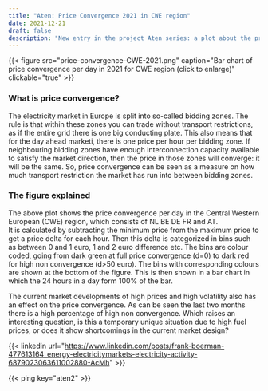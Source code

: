 ```yaml
---
title: "Aten: Price Convergence 2021 in CWE region"
date: 2021-12-21
draft: false
description: "New entry in the project Aten series: a plot about the price convergence in the CWE region"
---
```

{{< figure src="price-convergence-CWE-2021.png" caption="Bar chart of price convergence per day in 2021 for CWE region (click to enlarge)" clickable="true" >}}
### What is price convergence?
The electricity market in Europe is split into so-called bidding zones. The rule is that within these zones you can trade without transport restrictions, as if the entire grid there is one big conducting plate. This also means that for the day ahead marketi, there is one price per hour per bidding zone. If neighbouring bidding zones have enough interconnection capacity available to satisfy the market direction, then the price in those zones will converge: it will be the same. So, price convergence can be seen as a measure on how much transport restriction the market has run into between bidding zones.
### The figure explained
The above plot shows the price convergence per day in the Central Western European (CWE) region, which consists of NL BE DE FR and AT.  
It is calculated by subtracting the minimum price from the maximum price  to get a price delta for each hour. Then this delta is categorized in bins such as between 0 and 1 euro, 1 and 2 euro difference etc. The bins are colour coded, going from dark green at full price convergence (d=0) to dark red for high non convergence (d>50 euro). The bins with corresponding colours are shown at the bottom of the figure. This is then shown in a bar chart in which the 24 hours in a day form 100% of the bar.  

The current market developments of high prices and high volatility also has an effect on the price convergence. As can be seen the last two months there is a high percentage of high non convergence. Which raises an interesting question, is this a temporary unique situation due to high fuel prices, or does it show shortcomings in the current market design?


{{< linkedin url="https://www.linkedin.com/posts/frank-boerman-477613164_energy-electricitymarkets-electricity-activity-6879023063611002880-AcMh" >}}

{{< ping key="aten2" >}}
